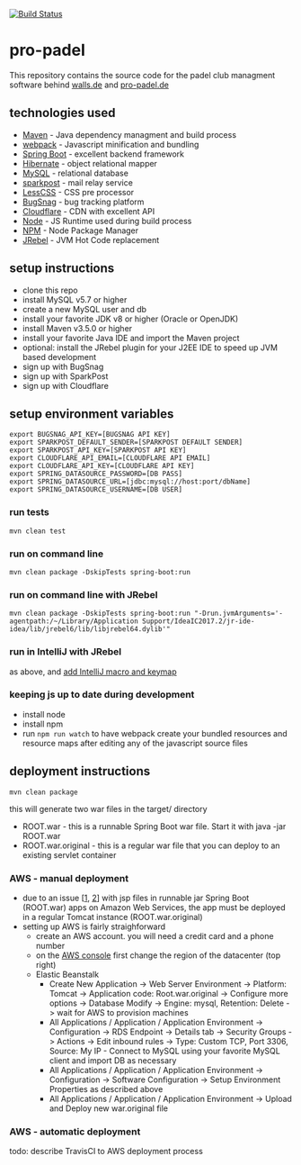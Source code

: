 [![Build Status](https://travis-ci.org/debueb/pro-padel.svg?branch=master)](https://travis-ci.org/debueb/pro-padel)

# pro-padel

This repository contains the source code for the padel club managment software behind [walls.de](https://walls.de) and [pro-padel.de](http://pro-padel.de)


## technologies used
- [Maven](https://maven.apache.org/) - Java dependency managment and build process
- [webpack](https://webpack.js.org) - Javascript minification and bundling
- [Spring Boot](https://spring.io/) - excellent backend framework
- [Hibernate](http://hibernate.org/) - object relational mapper
- [MySQL](https://www.mysql.com/)  - relational database
- [sparkpost](http://sparkpost.com) - mail relay service
- [LessCSS](http://lesscss.org) - CSS pre processor
- [BugSnag](https://bugsnag.com) - bug tracking platform
- [Cloudflare](https://cloudflare.com) - CDN with excellent API
- [Node](http://nodejs.org) - JS Runtime used during build process
- [NPM](https://www.npmjs.com) - Node Package Manager
- [JRebel](https://zeroturnaround.com/software/jrebel/) - JVM Hot Code replacement


## setup instructions
- clone this repo
- install MySQL v5.7 or higher
- create a new MySQL user and db
- install your favorite JDK v8 or higher (Oracle or OpenJDK)
- install Maven v3.5.0 or higher
- install your favorite Java IDE and import the Maven project
- optional: install the JRebel plugin for your J2EE IDE to speed up JVM based development
- sign up with BugSnag
- sign up with SparkPost
- sign up with Cloudflare

## setup environment variables
```shell
export BUGSNAG_API_KEY=[BUGSNAG API KEY]
export SPARKPOST_DEFAULT_SENDER=[SPARKPOST DEFAULT SENDER]
export SPARKPOST_API_KEY=[SPARKPOST API KEY]
export CLOUDFLARE_API_EMAIL=[CLOUDFLARE API EMAIL]
export CLOUDFLARE_API_KEY=[CLOUDFLARE API KEY]
export SPRING_DATASOURCE_PASSWORD=[DB PASS]
export SPRING_DATASOURCE_URL=[jdbc:mysql://host:port/dbName]
export SPRING_DATASOURCE_USERNAME=[DB USER]
```

### run tests
```shell
mvn clean test
```

### run on command line
```shell
mvn clean package -DskipTests spring-boot:run
```

### run on command line with JRebel
```shell
mvn clean package -DskipTests spring-boot:run "-Drun.jvmArguments='-agentpath:/~/Library/Application Support/IdeaIC2017.2/jr-ide-idea/lib/jrebel6/lib/libjrebel64.dylib'"
```

### run in IntelliJ with JRebel

as above, and [add IntelliJ macro and keymap](https://gist.github.com/debueb/50966c527ea443bb4cc7f455f5d833b6)

### keeping js up to date during development
- install node
- install npm
- run `npm run watch` to have webpack create your bundled resources and resource maps after editing any of the javascript source files

## deployment instructions
```shell
mvn clean package
```
this will generate two war files in the target/ directory
- ROOT.war - this is a runnable Spring Boot war file. Start it with java -jar ROOT.war
- ROOT.war.original - this is a regular war file that you can deploy to an existing servlet container

### AWS - manual deployment

- due to an issue [[1](https://stackoverflow.com/questions/42769918/deploy-spring-boot-with-jsp-to-elastic-beanstalk), [2](https://stackoverflow.com/questions/41786136/spring-boot-unable-to-find-jsp-files-on-elasticbeanstalk-aws)] with jsp files in runnable jar Spring Boot (ROOT.war) apps on Amazon Web Services, the app must be deployed in a regular Tomcat instance (ROOT.war.original)
- setting up AWS is fairly straighforward
  - create an AWS account. you will need a credit card and a phone number
  - on the [AWS console](console.aws.amazon.com) first change the region of the datacenter (top right)
  - Elastic Beanstalk
    - Create New Application -> Web Server Environment -> Platform: Tomcat -> Application code: Root.war.original -> Configure more options -> Database Modify -> Engine: mysql, Retention: Delete -> wait for AWS to provision machines
    - All Applications / Application / Application Environment -> Configuration -> RDS Endpoint -> Details tab -> Security Groups -> Actions -> Edit inbound rules -> Type: Custom TCP, Port 3306, Source: My IP - Connect to MySQL using your favorite MySQL client and import DB as necessary
    - All Applications / Application / Application Environment -> Configuration -> Software Configuration -> Setup Environment Properties as described above
    - All Applications / Application / Application Environment -> Upload and Deploy new war.original file

### AWS - automatic deployment

todo: describe TravisCI to AWS deployment process


